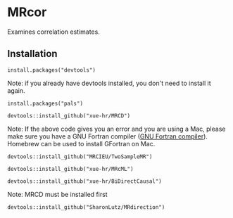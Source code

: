 # MRcor
Examines correlation estimates.

## Installation
```
install.packages("devtools")
```
Note: if you already have devtools installed, you don't need to install it again.

```
install.packages("pals")
```

```
devtools::install_github("xue-hr/MRCD")
```
Note: If the above code gives you an error and you are using a Mac, please make sure you have a GNU Fortran compiler ([GNU Fortran compiler](https://mac.r-project.org/tools/)). Homebrew can be used to install GFortran on Mac.
```
devtools::install_github("MRCIEU/TwoSampleMR")
```

```
devtools::install_github("xue-hr/MRcML")
```

```
devtools::install_github("xue-hr/BiDirectCausal")
```
Note: MRCD must be installed first

```
devtools::install_github("SharonLutz/MRdirection")
```
